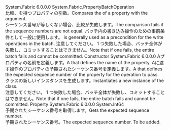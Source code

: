 <Type Name="CheckSequencePropertyOperation" FullName="System.Fabric.CheckSequencePropertyOperation">
  <TypeSignature Language="C#" Value="public sealed class CheckSequencePropertyOperation : System.Fabric.PropertyBatchOperation" />
  <TypeSignature Language="ILAsm" Value=".class public auto ansi sealed beforefieldinit CheckSequencePropertyOperation extends System.Fabric.PropertyBatchOperation" />
  <TypeSignature Language="DocId" Value="T:System.Fabric.CheckSequencePropertyOperation" />
  <TypeSignature Language="VB.NET" Value="Public NotInheritable Class CheckSequencePropertyOperation&#xA;Inherits PropertyBatchOperation" />
  <TypeSignature Language="F#" Value="type CheckSequencePropertyOperation = class&#xA;    inherit PropertyBatchOperation" />
  <AssemblyInfo>
    <AssemblyName>System.Fabric</AssemblyName>
    <AssemblyVersion>6.0.0.0</AssemblyVersion>
  </AssemblyInfo>
  <Base>
    <BaseTypeName>System.Fabric.PropertyBatchOperation</BaseTypeName>
  </Base>
  <Interfaces />
  <Docs>
    <summary>
      <para><span data-ttu-id="23529-101">比較、<see cref="P:System.Fabric.NamedPropertyMetadata.SequenceNumber" />を持つプロパティの<see cref="P:System.Fabric.CheckSequencePropertyOperation.SequenceNumber" />引数。</span><span class="sxs-lookup"><span data-stu-id="23529-101">Compares the <see cref="P:System.Fabric.NamedPropertyMetadata.SequenceNumber" /> of a property with the <see cref="P:System.Fabric.CheckSequencePropertyOperation.SequenceNumber" /> argument.</span></span> </para>
    </summary>
    <remarks>
      <para><span data-ttu-id="23529-102">シーケンス番号が等しくない場合、比較が失敗します。</span><span class="sxs-lookup"><span data-stu-id="23529-102">The comparison fails if the sequence numbers are not equal.</span></span> 
            <span data-ttu-id="23529-103"><see cref="T:System.Fabric.CheckSequencePropertyOperation" />バッチ内の書き込み操作のための事前条件として一般に使用します。</span><span class="sxs-lookup"><span data-stu-id="23529-103"><see cref="T:System.Fabric.CheckSequencePropertyOperation" /> is generally used as a precondition for the write operations in the batch.</span></span> <span data-ttu-id="23529-104">注意してください。 1 つ<see cref="T:System.Fabric.PropertyBatchOperation" />失敗した場合、バッチ全体が失敗し、コミットすることはできません。</span><span class="sxs-lookup"><span data-stu-id="23529-104">Note that if one <see cref="T:System.Fabric.PropertyBatchOperation" /> fails, the entire batch fails and cannot be committed.</span></span></para>
    </remarks>
  </Docs>
  <Members>
    <Member MemberName=".ctor">
      <MemberSignature Language="C#" Value="public CheckSequencePropertyOperation (string propertyName, long sequenceNumber);" />
      <MemberSignature Language="ILAsm" Value=".method public hidebysig specialname rtspecialname instance void .ctor(string propertyName, int64 sequenceNumber) cil managed" />
      <MemberSignature Language="DocId" Value="M:System.Fabric.CheckSequencePropertyOperation.#ctor(System.String,System.Int64)" />
      <MemberSignature Language="VB.NET" Value="Public Sub New (propertyName As String, sequenceNumber As Long)" />
      <MemberSignature Language="F#" Value="new System.Fabric.CheckSequencePropertyOperation : string * int64 -&gt; System.Fabric.CheckSequencePropertyOperation" Usage="new System.Fabric.CheckSequencePropertyOperation (propertyName, sequenceNumber)" />
      <MemberType>Constructor</MemberType>
      <AssemblyInfo>
        <AssemblyName>System.Fabric</AssemblyName>
        <AssemblyVersion>6.0.0.0</AssemblyVersion>
      </AssemblyInfo>
      <Parameters>
        <Parameter Name="propertyName" Type="System.String" />
        <Parameter Name="sequenceNumber" Type="System.Int64" />
      </Parameters>
      <Docs>
        <param name="propertyName">
          <para><span data-ttu-id="23529-105">A<see cref="T:System.String" />プロパティの名前を定義します。</span><span class="sxs-lookup"><span data-stu-id="23529-105">A <see cref="T:System.String" /> that defines the name of the property.</span></span></para>
        </param>
        <param name="sequenceNumber">
          <para><span data-ttu-id="23529-106">A<see cref="T:System.Int64" />に渡す操作のプロパティの予期されたシーケンス番号を定義します。</span><span class="sxs-lookup"><span data-stu-id="23529-106">A <see cref="T:System.Int64" /> that defines the expected sequence number of the property for the operation to pass.</span></span></para>
        </param>
        <summary>
          <para><span data-ttu-id="23529-107"><see cref="T:System.Fabric.CheckSequencePropertyOperation" /> クラスの新しいインスタンスを生成します。</span><span class="sxs-lookup"><span data-stu-id="23529-107">Instantiates a new instance of the <see cref="T:System.Fabric.CheckSequencePropertyOperation" /> class.</span></span></para>
        </summary>
        <remarks>
          <para><span data-ttu-id="23529-108">注意してください。 1 つ<see cref="T:System.Fabric.PropertyBatchOperation" />失敗した場合、バッチ全体が失敗し、コミットすることはできません。</span><span class="sxs-lookup"><span data-stu-id="23529-108">Note that if one <see cref="T:System.Fabric.PropertyBatchOperation" /> fails, the entire batch fails and cannot be committed.</span></span></para>
        </remarks>
      </Docs>
    </Member>
    <Member MemberName="SequenceNumber">
      <MemberSignature Language="C#" Value="public long SequenceNumber { get; }" />
      <MemberSignature Language="ILAsm" Value=".property instance int64 SequenceNumber" />
      <MemberSignature Language="DocId" Value="P:System.Fabric.CheckSequencePropertyOperation.SequenceNumber" />
      <MemberSignature Language="VB.NET" Value="Public ReadOnly Property SequenceNumber As Long" />
      <MemberSignature Language="F#" Value="member this.SequenceNumber : int64" Usage="System.Fabric.CheckSequencePropertyOperation.SequenceNumber" />
      <MemberType>Property</MemberType>
      <AssemblyInfo>
        <AssemblyName>System.Fabric</AssemblyName>
        <AssemblyVersion>6.0.0.0</AssemblyVersion>
      </AssemblyInfo>
      <ReturnValue>
        <ReturnType>System.Int64</ReturnType>
      </ReturnValue>
      <Docs>
        <summary>
          <para><span data-ttu-id="23529-109">予期されたシーケンス番号を取得します。</span><span class="sxs-lookup"><span data-stu-id="23529-109">Gets the expected sequence number.</span></span></para>
        </summary>
        <value>
          <para><span data-ttu-id="23529-110">予期されたシーケンス番号。</span><span class="sxs-lookup"><span data-stu-id="23529-110">The expected sequence number.</span></span></para>
        </value>
        <remarks>To be added.</remarks>
      </Docs>
    </Member>
  </Members>
</Type>